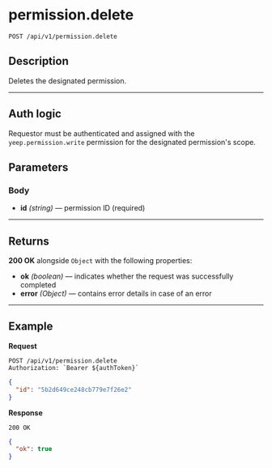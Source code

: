 # permission.delete

`POST /api/v1/permission.delete`

## Description

Deletes the designated permission.

***

## Auth logic

Requestor must be authenticated and assigned with the `yeep.permission.write` permission for the designated permission's scope.

## Parameters

### Body

- **id** _(string)_ — permission ID (required)

***

## Returns

**200 OK** alongside `Object` with the following properties:

- **ok** _(boolean)_ — indicates whether the request was successfully completed
- **error** _(Object)_ — contains error details in case of an error

***

## Example

**Request**

```
POST /api/v1/permission.delete
Authorization: `Bearer ${authToken}`
```

``` json
{
  "id": "5b2d649ce248cb779e7f26e2"
}
```

**Response**

`200 OK`

``` json
{
  "ok": true
}
```
